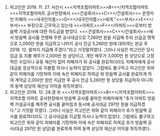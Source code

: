 1. 피고인은 2018. 11. 27. 서산시 <<<지역조합아파트>>>B<<</지역조합아파트>>>지역조합아파트 공사현장에서 <<<건설회사>>>C<<</건설회사>>> 운영자인 피해자 <<<내국인이름>>>D<<</내국인이름>>>에게 "<<<부서>>>E<<</부서>>> 부장으로 근무하고 있는데 <<<아파트>>>F<<</아파트>>>로부터 방음벽 가설공사에 대한 하도급을 받았다. <<<건설회사>>>C<<</건설회사>>>에서 방음벽 공사를 진행해 주면 공사대금으로 7,260만 원을 지급해 주되 선급금 명목으로 2,000만 원을 지급하고 나머지 공사 잔금 5,260만 원에 대하여는 완공 후 2018. 12. 말까지 지급해 주겠다."라고 거짓말하였다.
그러나 사실은 피고인은 당시 임금 등 지불 채무가 2,000만 원 상당이고, 개인 채무가 3,000만 원 상당으로 고정적인 수입이나 유동 재산이 없어 피해자가 위 공사를 완료하더라도 피해자에게 공사 대금을 정상적으로 지불할 의사나 능력이 없었다.
그럼에도 불구하고 피고인은 위와 같이 피해자를 기망하여 이에 속은 피해자로 하여금 위 방음벽 공사를 완료하게 하여 계약금 2,000만 원만 지급한 후 공사 잔금 5,260만 원 상당을 지급하지 아니하여 동액 상당의 재산상 이익을 취득하였다.
2. 피고인은 2018. 12. 28.경 위 <<<지역조합아파트>>>B<<</지역조합아파트>>>지역조합 아파트 공사현장에서 방음벽 공사를 끝마친 피해자에게 "추가 아파트 방음벽 가설공사를 해주면 공사를 끝마침과 동시에 공사대금 297만 원을 지급하겠다."고 거짓말 하였다.
그러나 사실은 피고인은 위와 같이 피해자가 추가 방음벽 공사를 완료하더라도 그 공사대금을 지급할 의사나 능력이 없었다.
그럼에도 불구하고 피고인은 위와 같이 피해자를 기망하여 이에 속은 피해자로 하여금 추가 방음벽 공사(대금 297만 원 상당)를 완료하게 하여 동액 상당의 재산상 이익을 취득하였다.